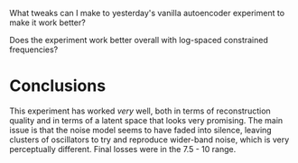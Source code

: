 What tweaks can I make to yesterday's vanilla autoencoder experiment to make it work better?

Does the experiment work better overall with log-spaced constrained frequencies?

# Conclusions

This experiment has worked *very* well, both in terms of reconstruction quality and in
terms of a latent space that looks very promising.  The main issue is that the noise
model seems to have faded into silence, leaving clusters of oscillators to try and 
reproduce wider-band noise, which is very perceptually different.  Final losses were in the 
7.5 - 10 range.